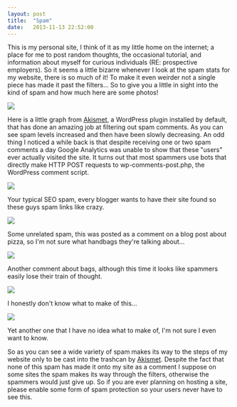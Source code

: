 ```yaml
---
layout: post
title:  "Spam"
date:   2013-11-13 22:52:00
---
```


This is my personal site, I think of it as my little home on the internet; a place for me to post random thoughts, the occasional tutorial, and information about myself for curious individuals (RE: prospective employers). So it seems a little bizarre whenever I look at the spam stats for my website, there is so much of it! To make it even weirder not a single piece has made it past the filters... So to give you a little in sight into the kind of spam and how much here are some photos!

[![](http://i.imgur.com/qtrdyHH.png)](http://i.imgur.com/qtrdyHH.png)

Here is a little graph from [Akismet](http://akismet.com), a WordPress plugin installed by default, that has done an amazing job at filtering out spam comments. As you can see spam levels increased and then have been slowly decreasing. An odd thing I noticed a while back is that despite receiving one or two spam comments a day Google Analytics was unable to show that these "users" ever actually visited the site. It turns out that most spammers use bots that directly make HTTP POST requests to wp-comments-post.php, the WordPress comment script.

[![](http://i.imgur.com/3kHisEj.png)](http://i.imgur.com/3kHisEj.png)

Your typical SEO spam, every blogger wants to have their site found so these guys spam links like crazy.

[![](http://i.imgur.com/v4RlPLT.jpg)](http://i.imgur.com/v4RlPLT.jpg)

Some unrelated spam, this was posted as a comment on a blog post about pizza, so I'm not sure what handbags they're talking about...

[![](http://i.imgur.com/kKQU8VD.png)](http://i.imgur.com/kKQU8VD.png)

Another comment about bags, although this time it looks like spammers easily lose their train of thought.

[![](http://i.imgur.com/cQdW6D1.png)](http://i.imgur.com/cQdW6D1.png)

I  honestly don't know what to make of this...

[![](http://i.imgur.com/tAXWBm9.png)](http://i.imgur.com/tAXWBm9.png)

Yet another one that I have no idea what to make of, I'm not sure I even want to know.

So as you can see a wide variety of spam makes its way to the steps of my website only to be cast into the trashcan by [Akismet](http://akismet.com). Despite the fact that none of this spam has made it onto my site as a comment I suppose on some sites the spam makes its way through the filters, otherwise the spammers would just give up. So if you are ever planning on hosting a site, please enable some form of spam protection so your users never have to see this.
